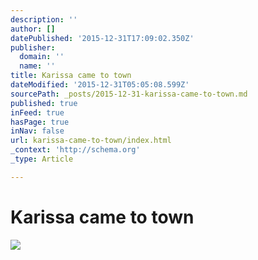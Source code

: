 ```yaml
---
description: ''
author: []
datePublished: '2015-12-31T17:09:02.350Z'
publisher:
  domain: ''
  name: ''
title: Karissa came to town
dateModified: '2015-12-31T05:05:08.599Z'
sourcePath: _posts/2015-12-31-karissa-came-to-town.md
published: true
inFeed: true
hasPage: true
inNav: false
url: karissa-came-to-town/index.html
_context: 'http://schema.org'
_type: Article

---
```

# Karissa came to town
![](https://the-grid-user-content.s3-us-west-2.amazonaws.com/7ca1d9a0-a662-453c-afe7-3ee5df542801.png)
